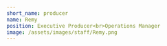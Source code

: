 ```yaml
---
short_name: producer
name: Remy
position: Executive Producer<br>Operations Manager
image: /assets/images/staff/Remy.png
---
```


